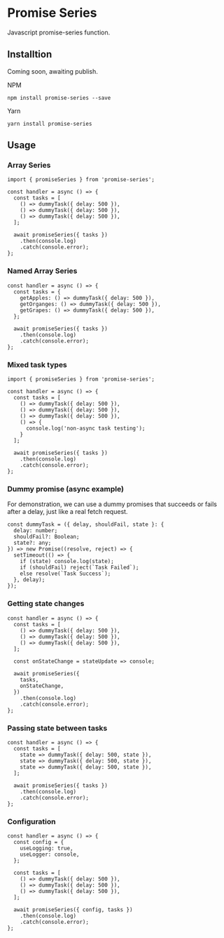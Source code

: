 # Promise Series
Javascript promise-series function.

## Installtion
Coming soon, awaiting publish.


NPM
```
npm install promise-series --save
```
Yarn
```
yarn install promise-series
```

## Usage

### Array Series
```
import { promiseSeries } from 'promise-series';

const handler = async () => {
  const tasks = [
    () => dummyTask({ delay: 500 }),
    () => dummyTask({ delay: 500 }),
    () => dummyTask({ delay: 500 }),
  ];

  await promiseSeries({ tasks })
    .then(console.log)
    .catch(console.error);
};
```

### Named Array Series
```
const handler = async () => {
  const tasks = {
    getApples: () => dummyTask({ delay: 500 }),
    getOrganges: () => dummyTask({ delay: 500 }),
    getGrapes: () => dummyTask({ delay: 500 }),
  };

  await promiseSeries({ tasks })
    .then(console.log)
    .catch(console.error);
};
```

### Mixed task types
```
import { promiseSeries } from 'promise-series';

const handler = async () => {
  const tasks = [
    () => dummyTask({ delay: 500 }),
    () => dummyTask({ delay: 500 }),
    () => dummyTask({ delay: 500 }),
    () => {
      console.log('non-async task testing');
    }
  ];

  await promiseSeries({ tasks })
    .then(console.log)
    .catch(console.error);
};
```

### Dummy promise (async example)
For demonstration, we can use a dummy promises that succeeds or fails after a delay, just like a real fetch request.
```
const dummyTask = ({ delay, shouldFail, state }: {
  delay: number;
  shouldFail?: Boolean;
  state?: any;
}) => new Promise((resolve, reject) => {
  setTimeout(() => {
    if (state) console.log(state);
    if (shouldFail) reject(`Task Failed`);
    else resolve(`Task Success`);
  }, delay);
});
```

### Getting state changes
```
const handler = async () => {
  const tasks = [
    () => dummyTask({ delay: 500 }),
    () => dummyTask({ delay: 500 }),
    () => dummyTask({ delay: 500 }),
  ];

  const onStateChange = stateUpdate => console;

  await promiseSeries({
    tasks,
    onStateChange,
  })
    .then(console.log)
    .catch(console.error);
};
```

### Passing state between tasks
```
const handler = async () => {
  const tasks = [
    state => dummyTask({ delay: 500, state }),
    state => dummyTask({ delay: 500, state }),
    state => dummyTask({ delay: 500, state }),
  ];

  await promiseSeries({ tasks })
    .then(console.log)
    .catch(console.error);
};
```

### Configuration
```
const handler = async () => {
  const config = {
    useLogging: true,
    useLogger: console,
  };

  const tasks = [
    () => dummyTask({ delay: 500 }),
    () => dummyTask({ delay: 500 }),
    () => dummyTask({ delay: 500 }),
  ];

  await promiseSeries({ config, tasks })
    .then(console.log)
    .catch(console.error);
};
```